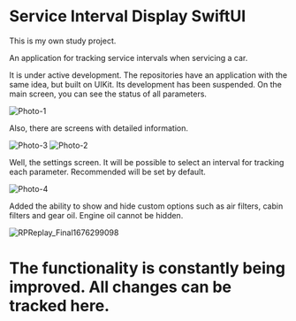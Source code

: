 # Service Interval Display SwiftUI

This is my own study project.

An application for tracking service intervals when servicing a car.

It is under active development.
The repositories have an application with the same idea, but built on UIKit. Its development has been suspended.
On the main screen, you can see the status of all parameters.

![Photo-1](https://user-images.githubusercontent.com/112074005/218389192-3c5da6e5-f9d6-4646-869e-188422d86cb0.jpg)

Also, there are screens with detailed information.

![Photo-3](https://user-images.githubusercontent.com/112074005/218389381-b8683e81-5971-422e-8ab3-2c32d9a4a6ce.jpg)
![Photo-2](https://user-images.githubusercontent.com/112074005/218389394-9127c43a-3449-4af8-994d-debb3bda64c6.jpg)


Well, the settings screen. It will be possible to select an interval for tracking each parameter. Recommended will be set by default.

![Photo-4](https://user-images.githubusercontent.com/112074005/218389642-ef7049c4-ca63-47dc-b260-893987376582.jpg)

Added the ability to show and hide custom options such as air filters, cabin filters and gear oil. Engine oil cannot be hidden.

![RPReplay_Final1676299098](https://user-images.githubusercontent.com/112074005/218489602-f5aec598-a51b-46ae-a3d1-37351ec5d7b0.gif)

# The functionality is constantly being improved. All changes can be tracked here.

